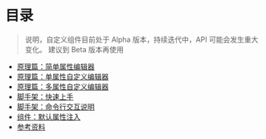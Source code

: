 # 目录
> 说明，自定义组件目前处于 Alpha 版本，持续迭代中，API 可能会发生重大变化。
> 建议到 Beta 版本再使用

- [原理篇：简单属性编辑器](how-it-works/simple-prop.md)
- [原理篇：单属性自定义编辑器](how-it-works/custom-editor-single-prop.md)
- [原理篇：多属性自定义编辑器](how-it-works/custom-editor-multiple-props.md)
- [脚手架：快速上手](quick-start.md)
- [脚手架：命令行交互说明](cli-params.md)
- [组件：默认属性注入](plugin-default-inject-props.md)
- [参考资料](reference.md)